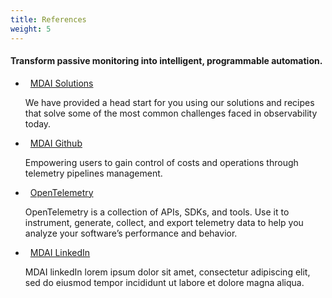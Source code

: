 ```yaml
---
title: References
weight: 5
---
```


#### Transform passive monitoring into intelligent, programmable automation.

<ul>
<li class="mdai-references"><a href="https://www.mydecisive.ai/solutions" style="margin-left: 8px">MDAI Solutions</a></li>
<p class="mdai-description-text">We have provided a head start for you using our solutions and recipes that solve some of the most common challenges faced in observability today.</p>

<li class="mdai-references"><a href="https://github.com/DecisiveAI" style="margin-left: 8px">MDAI Github</a></li>
<p class="mdai-description-text">Empowering users to gain control of costs and operations through telemetry pipelines management.</p>

<li class="mdai-references"><a href="https://opentelemetry.io/" style="margin-left: 8px">OpenTelemetry</a></li>
<p class="mdai-description-text">OpenTelemetry is a collection of APIs, SDKs, and tools. Use it to instrument, generate, collect, and export telemetry data to help you analyze your software’s performance and behavior.</p>
  
<li class="mdai-references"><a href="https://www.linkedin.com/company/mydecisiveai/posts/?feedView=all" style="margin-left: 8px">MDAI LinkedIn</a></li>
<p class="mdai-description-text">MDAI linkedIn lorem ipsum dolor sit amet, consectetur adipiscing elit, sed do eiusmod tempor incididunt ut labore et dolore magna aliqua.</p>
</ul>